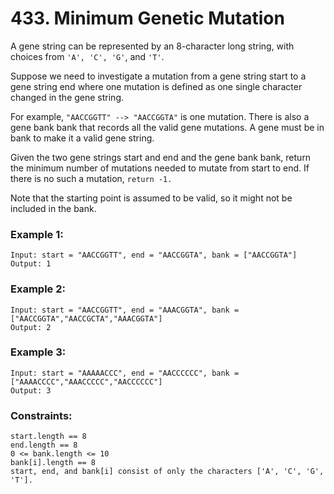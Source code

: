 # 433. Minimum Genetic Mutation

A gene string can be represented by an 8-character long string, with choices from ```'A', 'C', 'G'```, and ```'T'```.

Suppose we need to investigate a mutation from a gene string start to a gene string end where one mutation is defined as one single character changed in the gene string.

For example, ```"AACCGGTT" --> "AACCGGTA"``` is one mutation.
There is also a gene bank bank that records all the valid gene mutations. A gene must be in bank to make it a valid gene string.

Given the two gene strings start and end and the gene bank bank, return the minimum number of mutations needed to mutate from start to end. If there is no such a mutation, ```return -1.```

Note that the starting point is assumed to be valid, so it might not be included in the bank.

 

### Example 1:
```
Input: start = "AACCGGTT", end = "AACCGGTA", bank = ["AACCGGTA"]
Output: 1
```
### Example 2:
```
Input: start = "AACCGGTT", end = "AAACGGTA", bank = ["AACCGGTA","AACCGCTA","AAACGGTA"]
Output: 2
```
### Example 3:
```
Input: start = "AAAAACCC", end = "AACCCCCC", bank = ["AAAACCCC","AAACCCCC","AACCCCCC"]
Output: 3
```

### Constraints:
```
start.length == 8
end.length == 8
0 <= bank.length <= 10
bank[i].length == 8
start, end, and bank[i] consist of only the characters ['A', 'C', 'G', 'T'].
```
